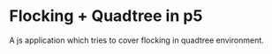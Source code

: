 # Flocking + Quadtree in p5
A js application which tries to cover flocking in quadtree environment.

